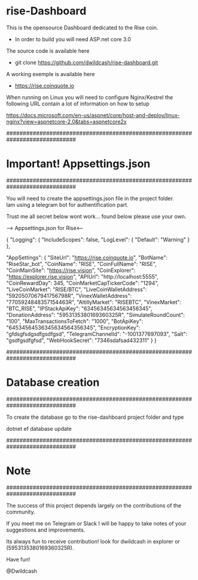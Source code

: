﻿# rise-Dashboard

This is the opensource Dashboard dedicated to the Rise coin.

- In order to build you will need ASP.net core 3.0

The source code is available here
- git clone https://github.com/dwildcash/rise-dashboard.git

A working exemple is available here
- https://rise.coinquote.io


When running on Linux you will need to configure Nginx/Kestrel the following URL contain a lot of information on how to setup

https://docs.microsoft.com/en-us/aspnet/core/host-and-deploy/linux-nginx?view=aspnetcore-2.0&tabs=aspnetcore2x


#############################################################################
# Important! Appsettings.json
#############################################################################

You will need to create the appsettings.json file in the project folder.  
Iam using a telegram bot for authentification part. 

Trust me all secret below wont work... found below please use your own.


--> Appsettings.json for Rise<--

{
  "Logging": {
    "IncludeScopes": false,
    "LogLevel": {
      "Default": "Warning"
    }
  },

  "AppSettings": {
    "SiteUrl": "https://rise.coinquote.io",
    "BotName": "RiseStar_bot",
    "CoinName": "RISE",
    "CoinFullName": "RISE",
    "CoinMainSite": "https://rise.vision",
    "CoinExplorer": "https://explorer.rise.vision",
    "APIUrl": "http://localhost:5555",
    "CoinRewardDay": 345,
    "CoinMarketCapTickerCode": "1294",
    "LiveCoinMarket": "RISE/BTC",
    "LiveCoinWalletAddress": "5920507067941756798R",
    "VinexWalletAddress": "7705924848357154463R",
    "AltillyMarket": "RISEBTC",
    "VinexMarket": "BTC_RISE",
    "IPStackApiKey": "63456345634563456345",
    "DonationAddress": "5953135380169360325R",
    "SimulateRoundCount": "100",
    "MaxTransactionsToFetch": "1000",
    "BotApiKey": "64534564536345634564356345",
    "EncryptionKey": "gfdsgfsdgsdfgsdfgsd",
    "TelegramChannelId": "-1001377697093",
    "Salt": "gsdfgsdfgfsd",
    "WebHookSecret":  "7346sdafsad432311"
  }
}


#############################################################################
# Database creation
#############################################################################

To create the database go to the rise-dashboard project folder and type

dotnet ef database update


#############################################################################
# Note
#############################################################################

The success of this project depends largely on the contributions of the community. 

If you meet me on Telegram or Slack I will be happy to take notes of your suggestions and improvements.

Its always fun to receive contribution! look for dwildcash in explorer or (5953135380169360325R).

Have fun!

@Dwildcash